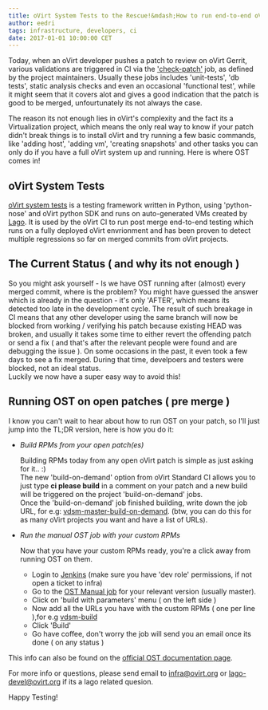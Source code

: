 ```yaml
---
title: oVirt System Tests to the Rescue!&mdash;How to run end-to-end oVirt tests on your patch.
author: eedri
tags: infrastructure, developers, ci
date: 2017-01-01 10:00:00 CET
---
```


Today, when an oVirt developer pushes a patch to review on oVirt Gerrit, various validations are triggered in CI via the ['check-patch'](http://ovirt-infra-docs.readthedocs.io/en/latest/CI/Build_and_test_standards.html) job, as defined by the project maintainers.
Usually these jobs includes 'unit-tests', 'db tests', static analysis checks and even an occasional 'functional test', while it might seem that it covers
alot and gives a good indication that the patch is good to be merged, unfourtunately its not always the case.

The reason its not enough lies in oVirt's complexity and the fact its a Virtualization project, which means the only real way to know if your patch didn't break things is to
install oVirt and try running a few basic commands, like 'adding host', 'adding vm', 'creating snapshots' and other tasks you can only do if you have
a full oVirt system up and running. Here is where OST comes in!
 
## oVirt System Tests

[oVirt system tests](http://ovirt-system-tests.readthedocs.io) is a testing framework written in Python, using 'python-nose' and oVirt python SDK and runs on auto-generated VMs created by [Lago](http://lago.readhthedocs.io).
It is used by the oVirt CI to run post merge end-to-end testing which runs on a fully deployed oVirt envrionment and has been proven to detect multiple
regressions so far on merged commits from oVirt projects.

## The Current Status ( and why its not enough )

So you might ask yourself - Is we have OST running after (almost) every merged commit, where is the problem?
You might have guessed the answer which is already in the question - it's only 'AFTER', which means its detected too late in the development cycle.
The result of such breakage in CI means that any other developer using the same branch will now be blocked from working / verifying his patch
because existing HEAD was broken, and usually it takes some time to either revert the offending patch or send a fix ( and that's after the relevant
people were found and are debugging the issue ). On some occasions in the past, it even took a few days to see a fix merged.
During that time, develpoers and testers were blocked, not an ideal status.<br>
Luckily we now have a super easy way to avoid this!

## Running OST on open patches ( pre merge )

I know you can't wait to hear about how to run OST on your patch, so I'll just jump into the TL;DR version, here is how you do it:

* *Build RPMs from your open patch(es)*

    Building RPMs today from any open oVirt patch is simple as just
    asking for it.. :)<br>
    The new 'build-on-demand' option from oVirt Standard CI allows
    you to just type **ci please build** in a comment on your patch
    and a new build will be triggered on the project 'build-on-demand' jobs.<br>
    Once the 'build-on-demand' job finished building, write down the job URL,
    for e.g: [vdsm-master-build-on-demand](http://jenkins.ovirt.org/job/vdsm_master_build-artifacts-on-demand-el7-x86_64/9/).
    (btw, you can do this for as many oVirt projects you want and have a list of URLs).


* *Run the manual OST job with your custom RPMs*

    Now that you have your custom RPMs ready, you're a click away from running OST
    on them.<br>
    * Login to [Jenkins](http://jenkins.ovirt.org) (make sure you have 'dev role' permissions, if not open a ticket to infra)<br>
    * Go to the [OST Manual job](http://jenkins.ovirt.org/job/ovirt_master_system-tests_manual/) for your relevant version (usually master).<br>
    * Click on 'build with parameters' menu ( on the left side )
    * Now add all the URLs you have with the custom RPMs ( one per line ),for e.g [vdsm-build](http://jenkins.ovirt.org/job/vdsm_master_build-artifacts-on-demand-el7-x86_64/9/)<br>
    * Click 'Build'<br>
    * Go have coffee, don't worry the job will send you an email once its done ( on any status )<br>

This info can also be found on the [official OST documentation page](http://ovirt-system-tests.readthedocs.io).

For more info or questions, please send email to infra@ovirt.org or lago-devel@ovirt.org if its a lago related quesion.

Happy Testing!
